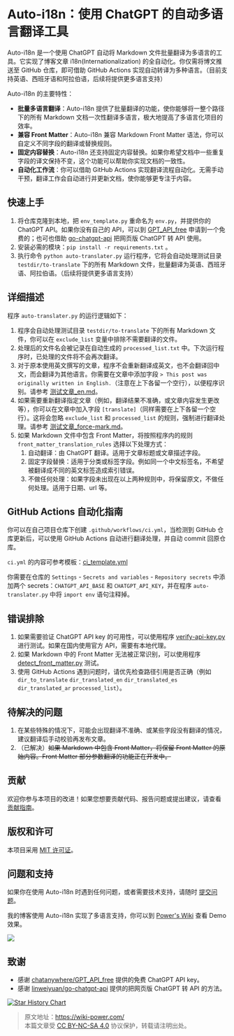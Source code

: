 # Auto-i18n：使用 ChatGPT 的自动多语言翻译工具

Auto-i18n 是一个使用 ChatGPT 自动将 Markdown 文件批量翻译为多语言的工具。它实现了博客文章 i18n(Internationalization) 的全自动化。你仅需将博文推送至 GitHub 仓库，即可借助 GitHub Actions 实现自动转译为多种语言。（目前支持英语、西班牙语和阿拉伯语，后续将提供更多语言支持）

Auto-i18n 的主要特性：

- **批量多语言翻译**：Auto-i18n 提供了批量翻译的功能，使你能够将一整个路径下的所有 Markdown 文档一次性翻译多语言，极大地提高了多语言化项目的效率。
- **兼容 Front Matter**：Auto-i18n 兼容 Markdown Front Matter 语法，你可以自定义不同字段的翻译或替换规则。
- **固定内容替换**：Auto-i18n 还支持固定内容替换。如果你希望文档中一些重复字段的译文保持不变，这个功能可以帮助你实现文档的一致性。
- **自动化工作流**：你可以借助 GitHub Actions 实现翻译流程自动化。无需手动干预，翻译工作会自动进行并更新文档，使你能够更专注于内容。

## 快速上手

1. 将仓库克隆到本地，把 `env_template.py` 重命名为 `env.py`，并提供你的 ChatGPT API。如果你没有自己的 API，可以到 [GPT_API_free](https://github.com/chatanywhere/GPT_API_free) 申请到一个免费的；也可也借助 [go-chatgpt-api](https://github.com/linweiyuan/go-chatgpt-api) 把网页版 ChatGPT 转 API 使用。
2. 安装必需的模块：`pip install -r requirements.txt` 。
3. 执行命令 `python auto-translater.py` 运行程序，它将会自动处理测试目录 `testdir/to-translate` 下的所有 Markdown 文件，批量翻译为英语、西班牙语、阿拉伯语。（后续将提供更多语言支持）

## 详细描述

程序 `auto-translater.py` 的运行逻辑如下：

1. 程序会自动处理测试目录 `testdir/to-translate` 下的所有 Markdown 文件，你可以在 `exclude_list` 变量中排除不需要翻译的文件。
2. 处理后的文件名会被记录在自动生成的 `processed_list.txt` 中。下次运行程序时，已处理的文件将不会再次翻译。
3. 对于原本使用英文撰写的文章，程序不会重新翻译成英文，也不会翻译回中文，而会翻译为其他语言。你需要在文章中添加字段 `> This post was originally written in English.`（注意在上下各留一个空行），以便程序识别。请参考 [测试文章\_en.md](testdir/to-translate/测试文章_en.md)。
4. 如果需要重新翻译指定文章（例如，翻译结果不准确，或文章内容发生更改等），你可以在文章中加入字段 `[translate]`（同样需要在上下各留一个空行）。这将会忽略 `exclude_list` 和 `processed_list` 的规则，强制进行翻译处理。请参考 [测试文章\_force-mark.md](testdir/to-translate/测试文章_force-mark.md)。
5. 如果 Markdown 文件中包含 Front Matter，将按照程序内的规则 `front_matter_translation_rules` 选择以下处理方式：
   1. 自动翻译：由 ChatGPT 翻译。适用于文章标题或文章描述字段。
   2. 固定字段替换：适用于分类或标签字段。例如同一个中文标签名，不希望被翻译成不同的英文标签造成索引错误。
   3. 不做任何处理：如果字段未出现在以上两种规则中，将保留原文，不做任何处理。适用于日期、url 等。

## GitHub Actions 自动化指南

你可以在自己项目仓库下创建 `.github/workflows/ci.yml`，当检测到 GitHub 仓库更新后，可以使用 GitHub Actions 自动进行翻译处理，并自动 commit 回原仓库。

`ci.yml` 的内容可参考模板：[ci_template.yml](ci_template.yml)

你需要在仓库的 `Settings` - `Secrets and variables` - `Repository secrets` 中添加两个 secrets：`CHATGPT_API_BASE` 和 `CHATGPT_API_KEY`，并在程序 `auto-translater.py` 中将 `import env` 语句注释掉。

## 错误排除

1. 如果需要验证 ChatGPT API key 的可用性，可以使用程序 [verify-api-key.py](Archive/verify-api-key.py) 进行测试。如果在国内使用官方 API，需要有本地代理。
2. 如果 Markdown 中的 Front Matter 无法被正常识别，可以使用程序 [detect_front_matter.py](Archive/detect_front_matter.py) 测试。
3. 使用 GitHub Actions 遇到问题时，请优先检查路径引用是否正确（例如 `dir_to_translate` `dir_translated_en` `dir_translated_es` `dir_translated_ar` `processed_list`）。

## 待解决的问题

1. 在某些特殊的情况下，可能会出现翻译不准确、或某些字段没有翻译的情况，建议翻译后手动校验再发布文章。
2. （已解决）~~如果 Markdown 中包含 Front Matter，将保留 Front Matter 的原始内容。Front Matter 部分参数翻译的功能正在开发中。~~

## 贡献

欢迎你参与本项目的改进！如果您想要贡献代码、报告问题或提出建议，请查看 [贡献指南](CONTRIBUTING.md)。

## 版权和许可

本项目采用 [MIT 许可证](LICENSE)。

## 问题和支持

如果你在使用 Auto-i18n 时遇到任何问题，或者需要技术支持，请随时 [提交问题](https://github.com/linyuxuanlin/Auto-i18n/issues)。

我的博客使用 Auto-i18n 实现了多语言支持，你可以到 [Power's Wiki](https://wiki-power.com) 查看 Demo 效果。

[![](https://wiki-media-1253965369.cos.ap-guangzhou.myqcloud.com/img/202310222223670.png)](https://wiki-power.com)

## 致谢

- 感谢 [chatanywhere/GPT_API_free](https://github.com/chatanywhere/GPT_API_free) 提供的免费 ChatGPT API key。
- 感谢 [linweiyuan/go-chatgpt-api](https://github.com/linweiyuan/go-chatgpt-api) 提供的把网页版 ChatGPT 转 API 的方法。

[![Star History Chart](https://api.star-history.com/svg?repos=linyuxuanlin/Auto-i18n&type=Date)](https://star-history.com/#linyuxuanlin/Auto-i18n&Date)

> 原文地址：<https://wiki-power.com/>  
> 本篇文章受 [CC BY-NC-SA 4.0](https://creativecommons.org/licenses/by/4.0/deed.zh) 协议保护，转载请注明出处。
